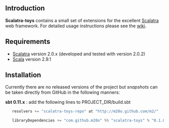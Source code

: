 Introduction
------------

**Scalatra-toys** contains a small set of extensions for the excellent [Scalatra](http://www.scalatra.org) web framework.
For detailed usage instructions please see the [wiki](https://github.com/m20o/scalatra-toys/wiki).

Requirements
------------

* [Scalatra](http://www.scalatra.org) version 2.0.x (developed and tested with version 2.0.2)
* [Scala](http://www.scala-lang.org) version 2.9.1


Installation
------------

Currently there are no released versions of the project but *snapshots* can be taken directly from GitHub in the following
manners:

**sbt 0.11.x** : add the following lines to PROJECT_DIR/build.sbt

```scala
   resolvers += "scalatra-toys-repo" at "http://m20o.github.com/m2/"

   libraryDependencies += "com.github.m20o" %% "scalatra-toys" % "0.1.0-SNAPSHOT"
```


